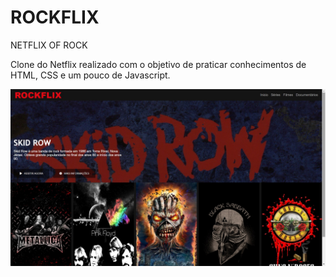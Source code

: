 # ROCKFLIX
NETFLIX OF ROCK

Clone do Netflix realizado com o objetivo de praticar conhecimentos de HTML, CSS e um pouco de Javascript.

![alt text](https://github.com/brunofelixf/ROCKFLIX/blob/main/img/Rockflix.jpg?raw=true)
